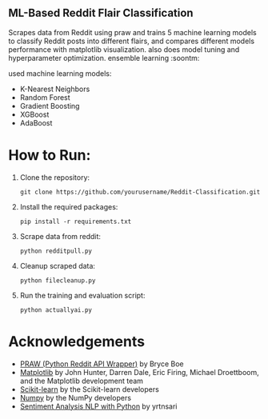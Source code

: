 ## ML-Based Reddit Flair Classification

Scrapes data from Reddit using praw and trains 5 machine learning models to classify Reddit posts into different flairs, and compares different models performance with matplotlib visualization. also does model tuning and hyperparameter optimization. ensemble learning :soontm:

used machine learning models:
- K-Nearest Neighbors
- Random Forest
- Gradient Boosting
- XGBoost
- AdaBoost

# How to Run:
1. Clone the repository:
   ```
   git clone https://github.com/yourusername/Reddit-Classification.git
   ```
2. Install the required packages:
   ```
   pip install -r requirements.txt
   ```
3. Scrape data from reddit:
   ```
   python redditpull.py
   ```
4. Cleanup scraped data:
   ```
   python filecleanup.py
   ```
5. Run the training and evaluation script:
   ```
   python actuallyai.py
   ```

# Acknowledgements
* [PRAW (Python Reddit API Wrapper)](https://github.com/praw-dev/praw) by Bryce Boe
* [Matplotlib](https://matplotlib.org/) by John Hunter, Darren Dale, Eric Firing, Michael Droettboom, and the Matplotlib development team
* [Scikit-learn](https://scikit-learn.org/) by the Scikit-learn developers
* [Numpy](https://numpy.org/) by the NumPy developers
* [Sentiment Analysis NLP with Python](https://github.com/yrtnsari/Sentiment-Analysis-NLP-with-Python) by yrtnsari
